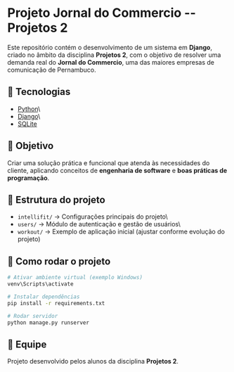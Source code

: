 # Projeto Jornal do Commercio -- Projetos 2

Este repositório contém o desenvolvimento de um sistema em **Django**,
criado no âmbito da disciplina **Projetos 2**, com o objetivo de
resolver uma demanda real do **Jornal do Commercio**, uma das maiores
empresas de comunicação de Pernambuco.

## 🚀 Tecnologias

-   [Python](https://www.python.org/)\
-   [Django](https://www.djangoproject.com/)\
-   [SQLite](https://www.sqlite.org/)

## 📌 Objetivo

Criar uma solução prática e funcional que atenda às necessidades do
cliente, aplicando conceitos de **engenharia de software** e **boas
práticas de programação**.

## 📂 Estrutura do projeto

-   `intellifit/` → Configurações principais do projeto\
-   `users/` → Módulo de autenticação e gestão de usuários\
-   `workout/` → Exemplo de aplicação inicial (ajustar conforme evolução
    do projeto)

## 🔧 Como rodar o projeto

``` bash
# Ativar ambiente virtual (exemplo Windows)
venv\Scripts\activate

# Instalar dependências
pip install -r requirements.txt

# Rodar servidor
python manage.py runserver
```

## 👥 Equipe

Projeto desenvolvido pelos alunos da disciplina **Projetos 2**.
